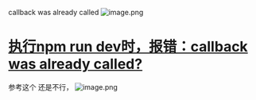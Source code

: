callback was already called
![image.png](https://upload-images.jianshu.io/upload_images/13637909-ac3ce92cd7943e68.png?imageMogr2/auto-orient/strip%7CimageView2/2/w/1240)
# [执行npm run dev时，报错：callback was already called?](https://segmentfault.com/q/1010000015016535)
参考这个
还是不行，
![image.png](https://upload-images.jianshu.io/upload_images/13637909-18119d85dda18157.png?imageMogr2/auto-orient/strip%7CimageView2/2/w/1240)
